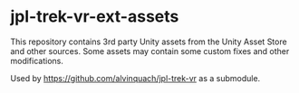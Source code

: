 # jpl-trek-vr-ext-assets
This repository contains 3rd party Unity assets from the Unity Asset Store and other sources. Some assets may contain some custom fixes and other modifications.

Used by https://github.com/alvinquach/jpl-trek-vr as a submodule.